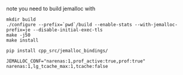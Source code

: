 note you need to build jemalloc with

```shell
mkdir build
./configure --prefix=`pwd`/build --enable-stats --with-jemalloc-prefix=je --disable-initial-exec-tls 
make -j50
make install

pip install cpp_src/jemalloc_bindings/
```

```shell
JEMALLOC_CONF="narenas:1,prof_active:true,prof:true"
narenas:1,lg_tcache_max:1,tcache:false
```